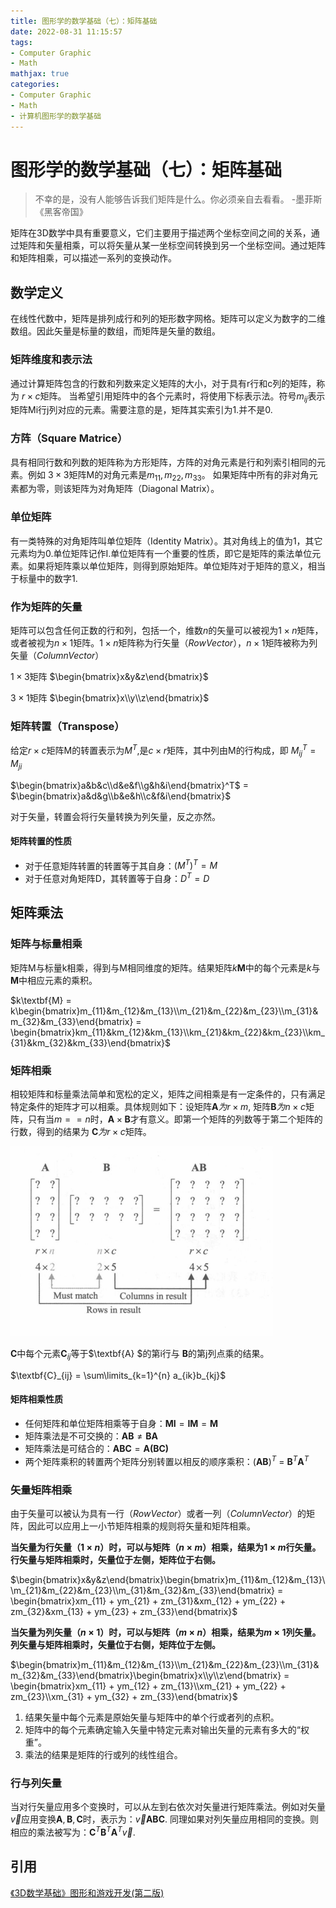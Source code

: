 ```yaml
---
title: 图形学的数学基础（七）：矩阵基础
date: 2022-08-31 11:15:57
tags:
- Computer Graphic
- Math
mathjax: true
categories:
- Computer Graphic
- Math
- 计算机图形学的数学基础
---
```


# 图形学的数学基础（七）：矩阵基础
> 不幸的是，没有人能够告诉我们矩阵是什么。你必须亲自去看看。
>                                               -墨菲斯《黑客帝国》

矩阵在3D数学中具有重要意义，它们主要用于描述两个坐标空间之间的关系，通过矩阵和矢量相乘，可以将矢量从某一坐标空间转换到另一个坐标空间。通过矩阵和矩阵相乘，可以描述一系列的变换动作。

## 数学定义
在线性代数中，矩阵是排列成行和列的矩形数字网格。矩阵可以定义为数字的二维数组。因此矢量是标量的数组，而矩阵是矢量的数组。

### 矩阵维度和表示法
通过计算矩阵包含的行数和列数来定义矩阵的大小，对于具有r行和c列的矩阵，称为 $r \times c$矩阵。
当希望引用矩阵中的各个元素时，将使用下标表示法。符号$m_{ij}$表示矩阵Mi行j列对应的元素。需要注意的是，矩阵其实索引为1.并不是0.

### 方阵（Square Matrice）
具有相同行数和列数的矩阵称为方形矩阵，方阵的对角元素是行和列索引相同的元素。例如 $3\times3$矩阵M的对角元素是$m_{11},m_{22},m_{33}$。
如果矩阵中所有的非对角元素都为零，则该矩阵为对角矩阵（Diagonal Matrix）。

### 单位矩阵
有一类特殊的对角矩阵叫单位矩阵（Identity Matrix）。其对角线上的值为1，其它元素均为0.单位矩阵记作I.单位矩阵有一个重要的性质，即它是矩阵的乘法单位元素。如果将矩阵乘以单位矩阵，则得到原始矩阵。单位矩阵对于矩阵的意义，相当于标量中的数字1.

### 作为矩阵的矢量
矩阵可以包含任何正数的行和列，包括一个，维数$n$的矢量可以被视为$1\times n$矩阵，或者被视为$n\times 1$矩阵。$1\times n$矩阵称为行矢量（$Row Vector$），$n\times 1$矩阵被称为列矢量（$Column Vector$）

$1\times 3$矩阵 $\begin{bmatrix}x&y&z\end{bmatrix}$

$3\times 1$矩阵 $\begin{bmatrix}x\\y\\z\end{bmatrix}$



### 矩阵转置（Transpose）
给定$r\times c$矩阵M的转置表示为$M^T$,是$c\times r$矩阵，其中列由M的行构成，即 $M^T_{ij} = M_{ji}$

$\begin{bmatrix}a&b&c\\d&e&f\\g&h&i\end{bmatrix}^T$ = $\begin{bmatrix}a&d&g\\b&e&h\\c&f&i\end{bmatrix}$

对于矢量，转置会将行矢量转换为列矢量，反之亦然。

#### 矩阵转置的性质

- 对于任意矩阵转置的转置等于其自身：$(M^T)^T = M$
- 对于任意对角矩阵D，其转置等于自身：$D^T = D$

## 矩阵乘法

### 矩阵与标量相乘
矩阵M与标量k相乘，得到与M相同维度的矩阵。结果矩阵$k\textbf{M}$中的每个元素是$k$与$\textbf{M}$中相应元素的乘积。

$k\textbf{M} = k\begin{bmatrix}m_{11}&m_{12}&m_{13}\\m_{21}&m_{22}&m_{23}\\m_{31}&m_{32}&m_{33}\end{bmatrix} = \begin{bmatrix}km_{11}&km_{12}&km_{13}\\km_{21}&km_{22}&km_{23}\\km_{31}&km_{32}&km_{33}\end{bmatrix}$

### 矩阵相乘
相较矩阵和标量乘法简单和宽松的定义，矩阵之间相乘是有一定条件的，只有满足特定条件的矩阵才可以相乘。具体规则如下：设矩阵$\textbf{A}为r \times m$, 矩阵$\textbf{B}为 n \times c$矩阵，只有当$m == n$时，$\textbf{A} \times \textbf{B}$才有意义。即第一个矩阵的列数等于第二个矩阵的行数，得到的结果为 $\textbf{C}为 r \times c$矩阵。

![alt](图形学的数学基础（七）：矩阵基础/1.jpg)

$\textbf{C}$中每个元素$\textbf{C}_{ij}$等于$\textbf{A} $的第i行与 $\textbf{B}$的第j列点乘的结果。

$\textbf{C}_{ij} = \sum\limits_{k=1}^{n} a_{ik}b_{kj}$

#### 矩阵相乘性质
- 任何矩阵和单位矩阵相乘等于自身：$\textbf{MI} = \textbf{IM} = \textbf{M}$ 
- 矩阵乘法是不可交换的：$\textbf{AB} ≠ \textbf{BA}$
- 矩阵乘法是可结合的：$\textbf{ABC} = \textbf{A(BC)}$
- 两个矩阵乘积的转置两个矩阵分别转置以相反的顺序乘积：$(\textbf{AB})^T$ = $\textbf{B}^T\textbf{A}^T$


### 矢量矩阵相乘
由于矢量可以被认为具有一行（$Row Vector$）或者一列（$Column Vector$）的矩阵，因此可以应用上一小节矩阵相乘的规则将矢量和矩阵相乘。

**当矢量为行矢量（$1 \times n$）时，可以与矩阵（$n \times m$）相乘，结果为$1 \times m$行矢量。行矢量与矩阵相乘时，矢量位于左侧，矩阵位于右侧。**

$\begin{bmatrix}x&y&z\end{bmatrix}\begin{bmatrix}m_{11}&m_{12}&m_{13}\\m_{21}&m_{22}&m_{23}\\m_{31}&m_{32}&m_{33}\end{bmatrix} = \begin{bmatrix}xm_{11} + ym_{21} + zm_{31}&xm_{12} + ym_{22} + zm_{32}&xm_{13} + ym_{23} + zm_{33}\end{bmatrix}$

**当矢量为列矢量（$n \times 1$）时，可以与矩阵（$m \times n$）相乘，结果为$m \times 1$列矢量。列矢量与矩阵相乘时，矢量位于右侧，矩阵位于左侧。**

$\begin{bmatrix}m_{11}&m_{12}&m_{13}\\m_{21}&m_{22}&m_{23}\\m_{31}&m_{32}&m_{33}\end{bmatrix}\begin{bmatrix}x\\y\\z\end{bmatrix} = \begin{bmatrix}xm_{11} + ym_{12} + zm_{13}\\xm_{21} + ym_{22} + zm_{23}\\xm_{31} + ym_{32} + zm_{33}\end{bmatrix}$

1. 结果矢量中每个元素是原始矢量与矩阵中的单个行或者列的点积。
2. 矩阵中的每个元素确定输入矢量中特定元素对输出矢量的元素有多大的“权重”。
3. 乘法的结果是矩阵的行或列的线性组合。

### 行与列矢量
当对行矢量应用多个变换时，可以从左到右依次对矢量进行矩阵乘法。例如对矢量$\vec{v}$应用变换$\textbf{A},\textbf{B},\textbf{C}$时，表示为：$\vec{v}\textbf{ABC}$.
同理如果对列矢量应用相同的变换。则相应的乘法被写为：$\textbf{C}^T\textbf{B}^T\textbf{A}^T\vec{v}$.

## 引用
[《3D数学基础》图形和游戏开发(第二版)](https://item.jd.com/12659881.html)
